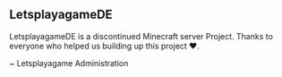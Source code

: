 ## LetsplayagameDE

LetsplayagameDE is a discontinued Minecraft server Project. Thanks to everyone who helped us building up this project ❤️.

~ Letsplayagame Administration
